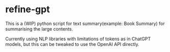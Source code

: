 # refine-gpt
This is a (WIP) python script for text summary(example: Book Summary) for summarising the large contents.

Currently using NLP libraries with limitations of tokens as in ChatGPT models, but this can be tweaked to use the OpenAI API directly. 
